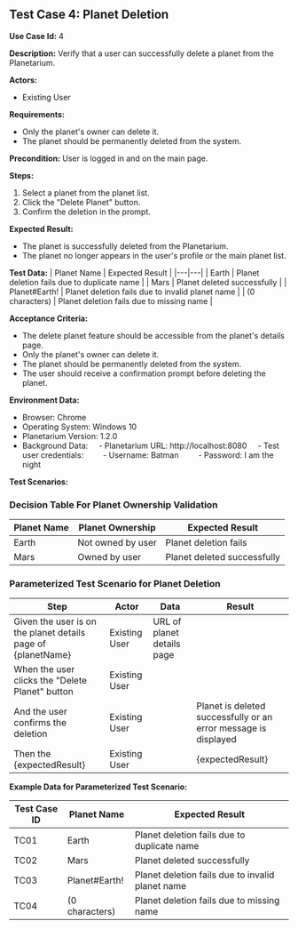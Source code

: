 ## Test Case 4: Planet Deletion

**Use Case Id:** 4

**Description:** Verify that a user can successfully delete a planet from the Planetarium.

**Actors:**
- Existing User

**Requirements:**
* Only the planet's owner can delete it.
* The planet should be permanently deleted from the system.

**Precondition:** User is logged in and on the main page.

**Steps:**
1. Select a planet from the planet list.
2. Click the "Delete Planet" button.
3. Confirm the deletion in the prompt.

**Expected Result:**
* The planet is successfully deleted from the Planetarium.
* The planet no longer appears in the user's profile or the main planet list.

**Test Data:**
| Planet Name | Expected Result |
|---|---|
| Earth | Planet deletion fails due to duplicate name |
| Mars | Planet deleted successfully |
| Planet#Earth! | Planet deletion fails due to invalid planet name |
| (0 characters) | Planet deletion fails due to missing name |

**Acceptance Criteria:**
* The delete planet feature should be accessible from the planet's details page.
* Only the planet's owner can delete it.
* The planet should be permanently deleted from the system.
* The user should receive a confirmation prompt before deleting the planet.

**Environment Data:**
* Browser: Chrome
* Operating System: Windows 10
* Planetarium Version: 1.2.0
* Background Data:
    - Planetarium URL: http://localhost:8080
    - Test user credentials:
        - Username: Batman
        - Password: I am the night

**Test Scenarios:**

### Decision Table For Planet Ownership Validation

| Planet Name | Planet Ownership | Expected Result |
|---|---|---|
| Earth | Not owned by user | Planet deletion fails |
| Mars | Owned by user | Planet deleted successfully |

### Parameterized Test Scenario for Planet Deletion

| Step | Actor | Data | Result |
|---|---|---|---|
| Given the user is on the planet details page of {planetName} | Existing User | URL of planet details page | |
| When the user clicks the "Delete Planet" button | Existing User | | |
| And the user confirms the deletion | Existing User | | Planet is deleted successfully or an error message is displayed |
| Then the {expectedResult} | Existing User | | {expectedResult} |

**Example Data for Parameterized Test Scenario:**

| Test Case ID | Planet Name | Expected Result |
|---|---|---|
| TC01 | Earth | Planet deletion fails due to duplicate name |
| TC02 | Mars | Planet deleted successfully |
| TC03 | Planet#Earth! | Planet deletion fails due to invalid planet name |
| TC04 | (0 characters) | Planet deletion fails due to missing name |